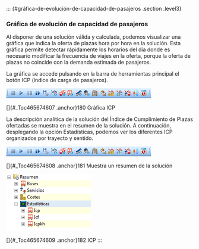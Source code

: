 ::: {#gráfica-de-evolución-de-capacidad-de-pasajeros .section .level3}
### Gráfica de evolución de capacidad de pasajeros

Al disponer de una solución válida y calculada, podemos visualizar una
gráfica que indica la oferta de plazas hora por hora en la solución.
Esta gráfica permite detectar rápidamente los horarios del día donde es
necesario modificar la frecuencia de viajes en la oferta, porque la
oferta de plazas no coincide con la demanda estimada de pasajeros.

La gráfica se accede pulsando en la barra de herramientas principal el
botón ICP (índice de carga de pasajeros).

![](../media/file275.png)

[]{#_Toc465674607 .anchor}180 Gráfica ICP

La descripción analítica de la solución del Índice de Cumplimiento de
Plazas ofertadas se muestra en el resumen de la solución. A
continuación, desplegando la opción Estadísticas, podemos ver los
diferentes ICP organizados por trayecto y sentido.

![](../media/file275.png)

[]{#_Toc465674608 .anchor}181 Muestra un resumen de la solución

![](../media/file276.png)

[]{#_Toc465674609 .anchor}182 ICP
:::
